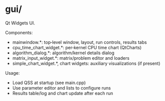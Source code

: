 # gui/

Qt Widgets UI.

Components:

- mainwindow.\*: top‑level window, layout, run controls, results tabs
- cpu_time_chart_widget.\*: per‑kernel CPU time chart (QtCharts)
- algorithm_dialog.\*: algorithm/kernel details dialog
- matrix_input_widget.\*: matrix/problem editor and loaders
- simple_chart_widget.\*, chart widgets: auxiliary visualizations (if present)

Usage:

- Load QSS at startup (see main.cpp)
- Use parameter editor and lists to configure runs
- Results table/log and chart update after each run
